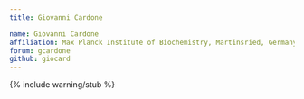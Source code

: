 ```yaml
---
title: Giovanni Cardone

name: Giovanni Cardone
affiliation: Max Planck Institute of Biochemistry, Martinsried, Germany
forum: gcardone
github: giocard
---
```

{% include warning/stub %}

